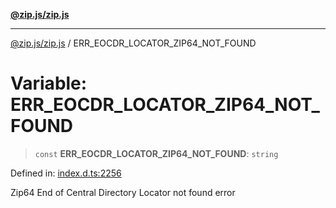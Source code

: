 [**@zip.js/zip.js**](../README.md)

***

[@zip.js/zip.js](../globals.md) / ERR\_EOCDR\_LOCATOR\_ZIP64\_NOT\_FOUND

# Variable: ERR\_EOCDR\_LOCATOR\_ZIP64\_NOT\_FOUND

> `const` **ERR\_EOCDR\_LOCATOR\_ZIP64\_NOT\_FOUND**: `string`

Defined in: [index.d.ts:2256](https://github.com/gildas-lormeau/zip.js/blob/cd8507443514e12617ac25921566eb3131bcdbff/index.d.ts#L2256)

Zip64 End of Central Directory Locator not found error
